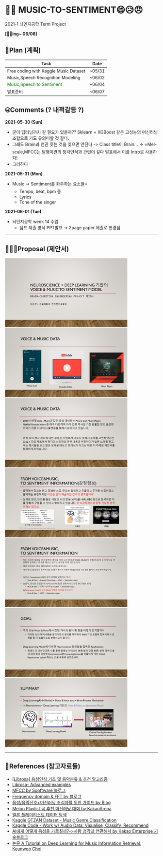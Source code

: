 ﻿# 🎻🎹 MUSIC-TO-SENTIMENT😄😥😠

2021-1 뇌인지공학 Term Project  




**[👀🤜ing~ 06/08]**


## 📜Plan (계획) 

|Task|Date|
|---|---|
|Free coding with Kaggle Music Dataset|~05/31|
|Music,Speech Recognition Modeling|~06/02|
|<span style="color:green">Music,Speech to Sentiment</span>|~06/04|
|발표준비|~06/07|




## 🤐Comments (? 내적갈등 ?)


**2021-05-30 (Sun)**  

- 굳이 딥러닝까지 갈 필요가 있을까?? Sklearn + XGBoost 같은 고성능의 머신러닝 조합으로 가도 유의미할 것 같다.  
- 그래도 Brain과 연관 짓는 것을 잊으면 안된다 -> Class title이 Brain...  -> ⭐Mel-scale,MFCC는 달팽이관의 청각인식과 관련이 깊다 발표에서 이를 Intro로 사용하자!  
- 그러하다

**2021-05-31 (Mon)** 

- Music → Sentiment를 좌우하는 요소들⭐ 
  - Tempo, beat, bpm 등 
  - Lyrics 
  - Tone of the singer


**2021-06-01 (Tue)** 

- 뇌인지공학 week 14 수업  
  - 텀프 제출 방식 PPT발표 → 2page paper 제출로 변경됨 




---



## 👨🏼‍🔬Proposal (제안서)


<img src="images/슬라이드1.PNG" width=80% height=80%>  
<img src="images/슬라이드2.PNG" width=80% height=80%>  
<img src="images/슬라이드3.PNG" width=80% height=80%>  
<img src="images/슬라이드4.PNG" width=80% height=80%>  
<img src="images/슬라이드5.PNG" width=80% height=80%>  
<img src="images/슬라이드6.PNG" width=80% height=80%>  
<img src="images/슬라이드7.PNG" width=80% height=80%>  




---

## 📖References (참고자료들)

- [[Librosa] 음성인식 기초 및 음악분류 & 추천 알고리즘](https://jonhyuk0922.tistory.com/m/114)  
- [Librosa- Advanced examples](https://librosa.org/doc/latest/advanced.html#advanced)   
- [MFCC by Sooftware 블로그](http://blog.naver.com/PostView.nhn?blogId=sooftware&logNo=221661644808)  
- [Frequency domain & FFT by 블로그](https://seungheondoh.netlify.app/blog/fft)   
- [음성/음악신호+머신러닝 초심자를 위한 가이드 by Blog](http://keunwoochoi.blogspot.com/2016/12/3.html)    
- [Melon Playlist 곡 추천 머신러닝 대회 by KakaoArena](https://arena.kakao.com/c/8)  
- [멜론 플레이리스트 데이터 탐색](https://brunch.co.kr/@kakao-it/343)   
- [Kaggle GTZAN Dataset - Music Genre Classification](https://www.kaggle.com/andradaolteanu/gtzan-dataset-music-genre-classification)  
- [Kaggle Code - Work w/ Audio Data: Visualise, Classify, Recommend](https://www.kaggle.com/andradaolteanu/work-w-audio-data-visualise-classify-recommend)   
- [ AI에게 어떻게 음성을 가르칠까?->사람 청각과 연관해서 by Kakao Enterprise 기술블로그](https://tech.kakaoenterprise.com//66)  
- [논문 A Tutorial on Deep Learning for Music Information Retrieval, Keunwoo Choi](https://arxiv.org/pdf/1709.04396.pdf)
